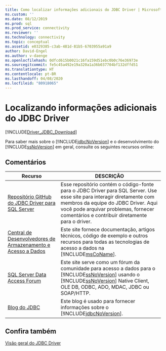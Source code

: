 ```yaml
---
title: Como localizar informações adicionais do JDBC Driver | Microsoft Docs
ms.custom: ''
ms.date: 08/12/2019
ms.prod: sql
ms.prod_service: connectivity
ms.reviewer: ''
ms.technology: connectivity
ms.topic: conceptual
ms.assetid: e0329385-c3ab-481d-81b5-6703955a91a9
author: David-Engel
ms.author: v-daenge
ms.openlocfilehash: 0dfcd615b0021c16fa159d51ebc0b0c76e36973e
ms.sourcegitcommit: fe5c45a492e19a320a1a36b037704bf132dffd51
ms.translationtype: HT
ms.contentlocale: pt-BR
ms.lasthandoff: 04/08/2020
ms.locfileid: "80918065"
---
```

# <a name="finding-additional-jdbc-driver-information"></a>Localizando informações adicionais do JDBC Driver

[!INCLUDE[Driver_JDBC_Download](../../includes/driver_jdbc_download.md)]

  Para saber mais sobre o [!INCLUDE[jdbcNoVersion](../../includes/jdbcnoversion_md.md)] e o desenvolvimento do [!INCLUDE[ssNoVersion](../../includes/ssnoversion-md.md)] em geral, consulte os seguintes recursos online:  
  
## <a name="remarks"></a>Comentários  
  
|Recurso|DESCRIÇÃO|  
|--------------|-----------------|  
|[Repositório GitHub do JDBC Driver para SQL Server](https://github.com/microsoft/mssql-jdbc)|Esse repositório contém o código-fonte para o JDBC Driver para SQL Server. Use esse site para interagir diretamente com membros da equipe do JDBC Driver. Aqui você pode arquivar problemas, fornecer comentários e contribuir diretamente para o driver.|
|[Central de Desenvolvedores de Armazenamento e Acesso a Dados](https://go.microsoft.com/fwlink?linkid=4173)|Este site fornece documentação, artigos técnicos, código de exemplo e outros recursos para todas as tecnologias de acesso a dados na [!INCLUDE[msCoName](../../includes/msconame_md.md)].|  
|[SQL Server Data Access Forum](https://go.microsoft.com/fwlink/?LinkId=70651)|Este site serve como um fórum da comunidade para acesso a dados para o [!INCLUDE[ssNoVersion](../../includes/ssnoversion-md.md)] usando o [!INCLUDE[ssNoVersion](../../includes/ssnoversion-md.md)] Native Client, OLE DB, ODBC, ADO, MDAC, JDBC ou SOAP/HTTP.|  
|[Blog do JDBC](https://go.microsoft.com/fwlink/?LinkId=124746)|Este blog é usado para fornecer informações sobre o [!INCLUDE[jdbcNoVersion](../../includes/jdbcnoversion_md.md)].|  
  
## <a name="see-also"></a>Confira também  

 [Visão geral do JDBC Driver](../../connect/jdbc/overview-of-the-jdbc-driver.md)  
